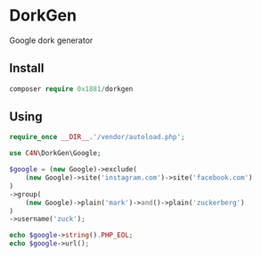# DorkGen

Google dork generator

## Install

```php
composer require 0x1881/dorkgen
```

## Using

```php
require_once __DIR__.'/vendor/autoload.php';

use C4N\DorkGen\Google;

$google = (new Google)->exclude(
    (new Google)->site('instagram.com')->site('facebook.com')
)
->group(
    (new Google)->plain('mark')->and()->plain('zuckerberg')
)
->username('zuck');

echo $google->string().PHP_EOL;
echo $google->url();
```
